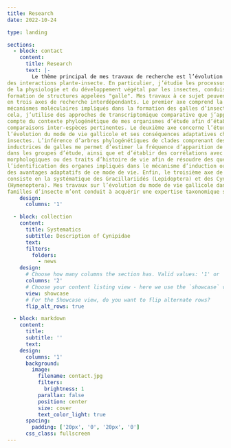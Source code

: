 ```yaml
---
title: Research
date: 2022-10-24

type: landing

sections:
  - block: contact
    content:
      title: Research
      text: |-
        Le thème principal de mes travaux de recherche est l’évolution et l’écologie chimique
des interactions plante-insecte. En particulier, j’étudie les processus de manipulation
de la physiologie et du développement végétal par les insectes, conduisant parfois à la
formation de structures appelées "galle". Mes travaux à ce sujet peuvent être regroupés
en trois axes de recherche interdépendants. Le premier axe comprend la recherche des
mécanismes moléculaires impliqués dans la formation des galles d’insecte. Pour
cela, j’utilise des approches de transcriptomique comparative que j’applique en tenant
compte du contexte phylogénétique de mes organismes d’étude afin d’établir des
comparaisons inter-espèces pertinentes. Le deuxième axe concerne l’étude de
l’évolution du mode de vie gallicole et ses conséquences adaptatives chez les
insectes. L’inférence d’arbres phylogénétiques de clades comprenant des espèces
inductrices de galles me permet d’estimer la fréquence d’apparition de ce mode de vie
dans les groupes d’étude, ainsi que et d’établir des corrélations avec des traits
morphologiques ou des traits d’histoire de vie afin de résoudre des questions telles que
l’identification des organes impliqués dans le mécanisme d’induction ou l’estimation
des avantages adaptatifs de ce mode de vie. Enfin, le troisième axe de mes travaux
consiste en la systématique des Gracillariidés (Lepidoptera) et des Cynipidés
(Hymenoptera). Mes travaux sur l’évolution du mode de vie gallicole dans ces deux
familles d’insecte m’ont conduit à acquérir une expertise taxonomique sur ces groupes.
    design:
      columns: '1'

  - block: collection
    content:
      title: Systematics
      subtitle: Description of Cynipidae
      text: 
      filters:
        folders:
          - news
    design:
      # Choose how many columns the section has. Valid values: '1' or '2'.
      columns: '2'
      # Choose your content listing view - here we use the `showcase` view
      view: showcase
      # For the Showcase view, do you want to flip alternate rows?
      flip_alt_rows: true

  - block: markdown
    content:
      title:
      subtitle: ''
      text:
    design:
      columns: '1'
      background:
        image: 
          filename: contact.jpg
          filters:
            brightness: 1
          parallax: false
          position: center
          size: cover
          text_color_light: true
      spacing:
        padding: ['20px', '0', '20px', '0']
      css_class: fullscreen
---
```


